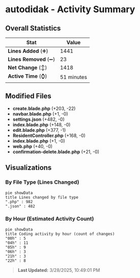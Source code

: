 # autodidak - Activity Summary 

## Overall Statistics

| Stat                   | Value                                                             |
| ---------------------- | ----------------------------------------------------------------- |
| **Lines Added** (➕)   | 1441                                          |
| **Lines Removed** (➖) | 23                                        |
| **Net Change** (↕)    | 1418                |
| **Active Time** (⌚)   | 51 minutes |


## Modified Files
- **create.blade.php** (+203, -22)
- **navbar.blade.php** (+1, -0)
- **settings.json** (+482, -0)
- **index.blade.php** (+148, -0)
- **edit.blade.php** (+377, -1)
- **ResidentController.php** (+168, -0)
- **index.blade.php** (+1, -0)
- **web.php** (+40, -0)
- **confirmation-delete.blade.php** (+21, -0)

## Visualizations

### By File Type (Lines Changed)

```mermaid
pie showData
title Lines changed by file type
".php" : 982
".json" : 482
```

### By Hour (Estimated Activity Count)

```mermaid
pie showData
title Coding activity by hour (count of changes)
"00h" : 5
"04h" : 11
"05h" : 9
"06h" : 3
"21h" : 3
"22h" : 8
```


> **Last Updated:** 3/28/2025, 10:49:01 PM